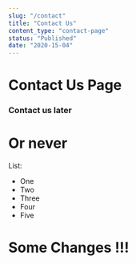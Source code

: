 ```yaml
---
slug: "/contact"
title: "Contact Us"
content_type: "contact-page"
status: "Published"
date: "2020-15-04"
---
```








# Contact Us Page

### Contact us later

# Or never

List:
- One
- Two
- Three
- Four
- Five

# Some Changes !!!